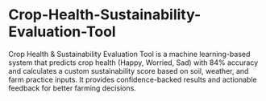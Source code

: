 # Crop-Health-Sustainability-Evaluation-Tool
Crop Health &amp; Sustainability Evaluation Tool is a machine learning-based system that predicts crop health (Happy, Worried, Sad) with 84% accuracy and calculates a custom sustainability score based on soil, weather, and farm practice inputs. It provides confidence-backed results and actionable feedback for better farming decisions.
